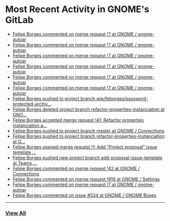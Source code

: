 # Most Recent Activity in GNOME's GitLab

<!-- BLOG-POST-LIST:START -->
- [Felipe Borges commented on merge request !7 at GNOME / gnome-autoar](https://gitlab.gnome.org/GNOME/gnome-autoar/-/merge_requests/7#note_1013651)
- [Felipe Borges commented on merge request !7 at GNOME / gnome-autoar](https://gitlab.gnome.org/GNOME/gnome-autoar/-/merge_requests/7#note_1013648)
- [Felipe Borges commented on merge request !7 at GNOME / gnome-autoar](https://gitlab.gnome.org/GNOME/gnome-autoar/-/merge_requests/7#note_1013644)
- [Felipe Borges commented on merge request !7 at GNOME / gnome-autoar](https://gitlab.gnome.org/GNOME/gnome-autoar/-/merge_requests/7#note_1013643)
- [Felipe Borges commented on merge request !7 at GNOME / gnome-autoar](https://gitlab.gnome.org/GNOME/gnome-autoar/-/merge_requests/7#note_1013640)
- [Felipe Borges commented on merge request !7 at GNOME / gnome-autoar](https://gitlab.gnome.org/GNOME/gnome-autoar/-/merge_requests/7#note_1013639)
- [Felipe Borges pushed to project branch wip/feborges/password-protected-archiv...](https://gitlab.gnome.org/felipeborges/gnome-autoar/-/commit/aa1e6e226d44c28062cf1d168c6b0765626a9149)
- [Felipe Borges deleted project branch refactor-properties-instanciation at GNO...](https://gitlab.gnome.org/GNOME/connections/-/commits/refactor-properties-instanciation)
- [Felipe Borges accepted merge request !41: Refactor properties instanciation a...](https://gitlab.gnome.org/GNOME/connections/-/merge_requests/41)
- [Felipe Borges pushed to project branch master at GNOME / Connections](https://gitlab.gnome.org/GNOME/connections/-/compare/75fb737014ee21e230f681e4ccb755814df8c92b...cd84f0adf38ee3b397264e5f330512c6c5b074c6)
- [Felipe Borges pushed to project branch refactor-properties-instanciation at G...](https://gitlab.gnome.org/GNOME/connections/-/compare/248431a30d00222350f1a5485e374f235e17590d...cd84f0adf38ee3b397264e5f330512c6c5b074c6)
- [Felipe Borges opened merge request !1: Add &quot;Project proposal&quot; issue template ...](https://gitlab.gnome.org/Teams/Engagement/gsoc-2021/-/merge_requests/1)
- [Felipe Borges pushed new project branch add-proposal-issue-template at Teams ...](https://gitlab.gnome.org/Teams/Engagement/gsoc-2021/-/commits/add-proposal-issue-template)
- [Felipe Borges commented on merge request !42 at GNOME / Connections](https://gitlab.gnome.org/GNOME/connections/-/merge_requests/42#note_1010465)
- [Felipe Borges commented on merge request !919 at GNOME / Settings](https://gitlab.gnome.org/GNOME/gnome-control-center/-/merge_requests/919#note_1007556)
- [Felipe Borges commented on merge request !7 at GNOME / gnome-autoar](https://gitlab.gnome.org/GNOME/gnome-autoar/-/merge_requests/7#note_1006712)
- [Felipe Borges commented on issue #534 at GNOME / GNOME Boxes](https://gitlab.gnome.org/GNOME/gnome-boxes/-/issues/534#note_1006698)
<!-- BLOG-POST-LIST:END -->

___

### [View All](https://gitlab.gnome.org/users/felipeborges/activity)
